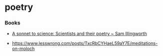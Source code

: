 poetry
======

### Books

-   [A sonnet to science: Scientists and their poetry ~ Sam Illingworth](https://www.amazon.com/sonnet-science-Scientists-their-poetry/dp/1526127989)

<!-- -->

-   https://www.lesswrong.com/posts/TxcRbCYHaeL59aY7E/meditations-on-moloch
